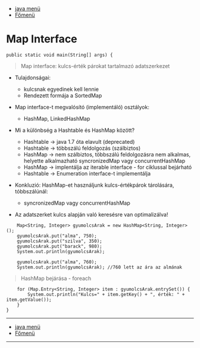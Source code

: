 - [java menü](../../java.md)
- [Főmenü](../../../README.md)

# Map Interface

```
public static void main(String[] args) {
```

> Map interface: kulcs-érték párokat tartalmazó adatszerkezet

- Tulajdonságai:
   - kulcsnak egyedinek kell lennie
   - Rendezett formája a SortedMap

- Map interface-t megvalósító (implementáló) osztályok:
   - HashMap, LinkedHashMap

- Mi a különbség a Hashtable és HashMap között?
   - Hashtable -> java 1.7 óta elavult (deprecated)
   - Hashtable -> többszálú feldolgozás (szálbiztos)
   - HashMap -> nem szálbiztos, többszálú feldolgozásra nem alkalmas, helyette alkalmazható syncronizedMap vagy concurrentHashMap
   - HashMap -> implentálja az iterable interface - for ciklussal bejárható
   - Hashtable -> Enumeration interface-t implementálja

- Konkluzió: HashMap-et használjunk kulcs-értékpárok tárolására, tóbbszálúnál:
   - syncronizedMap vagy concurrentHashMap

- Az adatszerket kulcs alapján való keresésre van optimalizálva!

```
	Map<String, Integer> gyumolcsArak = new HashMap<String, Integer>();
	gyumolcsArak.put("alma", 750);
	gyumolcsArak.put("szilva", 350);
	gyumolcsArak.put("barack", 980);
	System.out.println(gyumolcsArak);

	gyumolcsArak.put("alma", 760);
	System.out.println(gyumolcsArak); //760 lett az ára az almának
```

> HashMap bejárása - foreach

```
	for (Map.Entry<String, Integer> item : gyumolcsArak.entrySet()) {
		System.out.println("Kulcs=" + item.getKey() + ", érték: " + item.getValue());
	}	
}
```

---

- [java menü](../../java.md)
- [Főmenü](../../../README.md)

---
